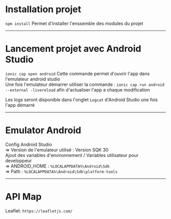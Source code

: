 # Installation projet 
`npm install` Permet d'installer l'enssemble des modules du projet

***

# Lancement projet avec Android Studio
`ionic cap open android` Cette commande permet d'ouvrir l'app dans l'emulateur android studio  
Une fois l'emulateur démarrer utiliser la commande : `ionic cap run android --external -livereload`  afin d'actualiser l'app a chaque modification

Les logs seront disponible dans l'onglet `Logcat` d'Android Studio une fois l'app démarré

***

# Emulator Android
Config Android Studio  
=> Version de l'emulateur utilisé : Version SQK 30  
Ajout des variables d'environnement / Variables utilisateur pour developpeur  
=> ANDROID_HOME : `%LOCALAPPDATA%\Android\Sdk`  
=> Path : `%LOCALAPPDATA%\Android\Sdk\platform-tools`  

***

# API Map
Leaflet: `https://leafletjs.com/`
